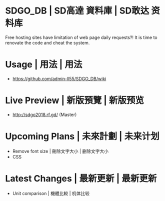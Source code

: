 # SDGO_DB | SD高達 資料庫 | SD敢达 资料库
Free hosting sites have limitation of web page daily requests?! It is time to renovate the code and cheat the system.

# Usage | 用法 | 用法
- https://github.com/admin-ll55/SDGO_DB/wiki

# Live Preview | 新版預覽 | 新版预览
- http://sdgo2018.rf.gd/ (Master)

# Upcoming Plans | 未來計劃 | 未来计划
- Remove font size | 刪除文字大小 | 删除文字大小
- CSS

# Latest Changes | 最新更新 | 最新更新
- Unit comparison | 機體比較 | 机体比较
